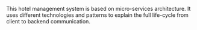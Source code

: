 This hotel management system is based on micro-services architecture. It uses different technologies and patterns to explain the full life-cycle from client to backend communication.
